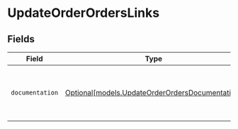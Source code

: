 # UpdateOrderOrdersLinks


## Fields

| Field                                                                                          | Type                                                                                           | Required                                                                                       | Description                                                                                    |
| ---------------------------------------------------------------------------------------------- | ---------------------------------------------------------------------------------------------- | ---------------------------------------------------------------------------------------------- | ---------------------------------------------------------------------------------------------- |
| `documentation`                                                                                | [Optional[models.UpdateOrderOrdersDocumentation]](../models/updateorderordersdocumentation.md) | :heavy_minus_sign:                                                                             | The URL to the generic Mollie API error handling guide.                                        |